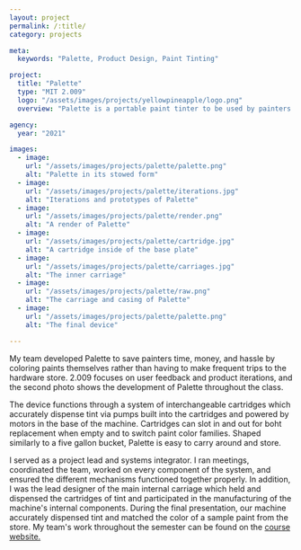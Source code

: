 ```yaml
---
layout: project
permalink: /:title/
category: projects

meta:
  keywords: "Palette, Product Design, Paint Tinting"

project:
  title: "Palette"
  type: "MIT 2.009"
  logo: "/assets/images/projects/yellowpineapple/logo.png"
  overview: "Palette is a portable paint tinter to be used by painters on the jobsite designed for my undergraduate capstone, 2.009 The Product Engineering Process."

agency:
  year: "2021"

images:
  - image:
    url: "/assets/images/projects/palette/palette.png"
    alt: "Palette in its stowed form"
  - image:
    url: "/assets/images/projects/palette/iterations.jpg"
    alt: "Iterations and prototypes of Palette"
  - image:
    url: "/assets/images/projects/palette/render.png"
    alt: "A render of Palette"
  - image:
    url: "/assets/images/projects/palette/cartridge.jpg"
    alt: "A cartridge inside of the base plate"
  - image:
    url: "/assets/images/projects/palette/carriages.jpg"
    alt: "The inner carriage"
  - image:
    url: "/assets/images/projects/palette/raw.png"
    alt: "The carriage and casing of Palette"
  - image:
    url: "/assets/images/projects/palette/palette.png"
    alt: "The final device"

---
```

<p> My team developed Palette to save painters time, money, and hassle by coloring paints themselves rather than having to make frequent trips to the hardware store. 2.009 focuses on user feedback and product iterations, and the second photo shows the development of Palette throughout the class. </p>

<p> The device functions through a system of interchangeable cartridges which accurately dispense tint via pumps built into the cartridges and powered by motors in the base of the machine. Cartridges can slot in and out for boht replacement when empty and to switch paint color families. Shaped similarly to a five gallon bucket, Palette is easy to carry around and store. </p>

<p> I served as a project lead and systems integrator. I ran meetings, coordinated the team, worked on every component of the system, and ensured the different mechanisms functioned together properly. In addition, I was the lead designer of the main internal carriage which held and dispensed the cartridges of tint and participated in the manufacturing of the machine's internal components. During the final presentation, our machine accurately dispensed tint and matched the color of a sample paint from the store. My team's work throughout the semester can be found on the <a class="underline" href="http://designed.mit.edu/new/view.html?year=2021&team=yellow" target="_blank"> course website. </a> </p>